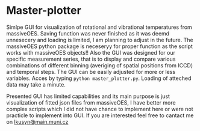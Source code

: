 # Master-plotter
Simlpe GUI for visualization of rotational and vibrational temperatures from massiveOES. Saving function was never finished as it was deemd unnesecery and loading is limited, I am planning to adjust in the future. 
The massiveOES python package is neceseryy for proper function as the script works with massiveOES objects!!
Also the GUI was designed for our specific measurement series, that is to display and compare various combinations of different binning (averiging of spatial positions from ICCD) and temporal steps. The GUI can be easily adjusted for
more or less variables. Acces by typing `python master_plotter.py`. Loading of atteched data may take a minute.

Presented GUI has limited capabilities and its main purpose is just visualization of fitted json files from massiveOES, I have better more complex scripts which I did not have chance to implement here or were not practicle
to implement into GUI. If you are interested feel free to cantact me on lkusyn@main.muni.cz
